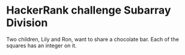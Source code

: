 # HackerRank challenge Subarray Division

Two children, Lily and Ron, want to share a chocolate bar. Each of the squares has an integer on it.
